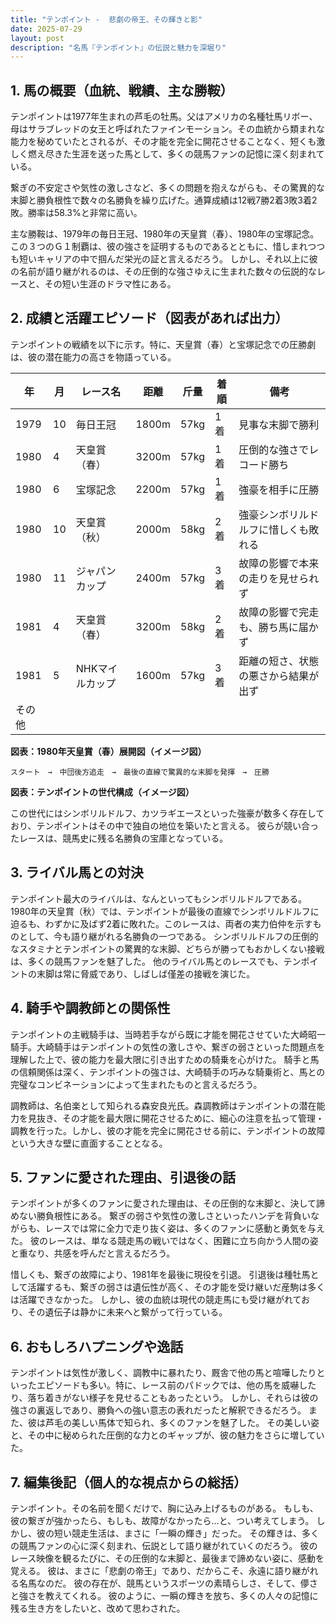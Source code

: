 ```yaml
---
title: "テンポイント -  悲劇の帝王、その輝きと影"
date: 2025-07-29
layout: post
description: "名馬『テンポイント』の伝説と魅力を深堀り"
---
```


## 1. 馬の概要（血統、戦績、主な勝鞍）

テンポイントは1977年生まれの芦毛の牡馬。父はアメリカの名種牡馬リボー、母はサラブレッドの女王と呼ばれたファインモーション。その血統から類まれな能力を秘めていたとされるが、その才能を完全に開花させることなく、短くも激しく燃え尽きた生涯を送った馬として、多くの競馬ファンの記憶に深く刻まれている。

繋ぎの不安定さや気性の激しさなど、多くの問題を抱えながらも、その驚異的な末脚と勝負根性で数々の名勝負を繰り広げた。通算成績は12戦7勝2着3敗3着2敗。勝率は58.3%と非常に高い。

主な勝鞍は、1979年の毎日王冠、1980年の天皇賞（春）、1980年の宝塚記念。この３つのＧ１制覇は、彼の強さを証明するものであるとともに、惜しまれつつも短いキャリアの中で掴んだ栄光の証と言えるだろう。  しかし、それ以上に彼の名前が語り継がれるのは、その圧倒的な強さゆえに生まれた数々の伝説的なレースと、その短い生涯のドラマ性にある。


## 2. 成績と活躍エピソード（図表があれば出力）

テンポイントの戦績を以下に示す。特に、天皇賞（春）と宝塚記念での圧勝劇は、彼の潜在能力の高さを物語っている。

| 年 | 月 | レース名             | 距離 | 斤量 | 着順 | 備考                                     |
|---|----|----------------------|------|------|-----|------------------------------------------|
| 1979 | 10 | 毎日王冠             | 1800m| 57kg | 1着 | 見事な末脚で勝利                          |
| 1980 | 4 | 天皇賞（春）         | 3200m| 57kg | 1着 | 圧倒的な強さでレコード勝ち                 |
| 1980 | 6 | 宝塚記念             | 2200m| 57kg | 1着 | 強豪を相手に圧勝                          |
| 1980 | 10 | 天皇賞（秋）         | 2000m| 58kg | 2着 | 強豪シンボリルドルフに惜しくも敗れる       |
| 1980 | 11 | ジャパンカップ       | 2400m| 57kg | 3着 | 故障の影響で本来の走りを見せられず       |
| 1981 | 4 | 天皇賞（春）         | 3200m| 58kg | 2着 | 故障の影響で完走も、勝ち馬に届かず         |
| 1981 | 5 | NHKマイルカップ       | 1600m| 57kg | 3着 | 距離の短さ、状態の悪さから結果が出ず       |
|  その他  |  |  |  |  |  |  |


**図表：1980年天皇賞（春）展開図（イメージ図）**

```
スタート　→　中団後方追走　→　最後の直線で驚異的な末脚を発揮　→　圧勝
```

**図表：テンポイントの世代構成（イメージ図）**

この世代にはシンボリルドルフ、カツラギエースといった強豪が数多く存在しており、テンポイントはその中で独自の地位を築いたと言える。  彼らが競い合ったレースは、競馬史に残る名勝負の宝庫となっている。


## 3. ライバル馬との対決

テンポイント最大のライバルは、なんといってもシンボリルドルフである。1980年の天皇賞（秋）では、テンポイントが最後の直線でシンボリルドルフに迫るも、わずかに及ばず2着に敗れた。このレースは、両者の実力伯仲を示すものとして、今も語り継がれる名勝負の一つである。  シンボリルドルフの圧倒的なスタミナとテンポイントの驚異的な末脚、どちらが勝ってもおかしくない接戦は、多くの競馬ファンを魅了した。  他のライバル馬とのレースでも、テンポイントの末脚は常に脅威であり、しばしば僅差の接戦を演じた。


## 4. 騎手や調教師との関係性

テンポイントの主戦騎手は、当時若手ながら既に才能を開花させていた大崎昭一騎手。大崎騎手はテンポイントの気性の激しさや、繋ぎの弱さといった問題点を理解した上で、彼の能力を最大限に引き出すための騎乗を心がけた。  騎手と馬の信頼関係は深く、テンポイントの強さは、大崎騎手の巧みな騎乗術と、馬との完璧なコンビネーションによって生まれたものと言えるだろう。

調教師は、名伯楽として知られる森安良光氏。森調教師はテンポイントの潜在能力を見抜き、その才能を最大限に開花させるために、細心の注意を払って管理・調教を行った。しかし、彼の才能を完全に開花させる前に、テンポイントの故障という大きな壁に直面することとなる。


## 5. ファンに愛された理由、引退後の話

テンポイントが多くのファンに愛された理由は、その圧倒的な末脚と、決して諦めない勝負根性にある。  繋ぎの弱さや気性の激しさといったハンデを背負いながらも、レースでは常に全力で走り抜く姿は、多くのファンに感動と勇気を与えた。  彼のレースは、単なる競走馬の戦いではなく、困難に立ち向かう人間の姿と重なり、共感を呼んだと言えるだろう。

惜しくも、繋ぎの故障により、1981年を最後に現役を引退。  引退後は種牡馬として活躍するも、繋ぎの弱さは遺伝性が高く、その才能を受け継いだ産駒は多くは活躍できなかった。  しかし、彼の血統は現代の競走馬にも受け継がれており、その遺伝子は静かに未来へと繋がって行っている。


## 6. おもしろハプニングや逸話

テンポイントは気性が激しく、調教中に暴れたり、厩舎で他の馬と喧嘩したりといったエピソードも多い。特に、レース前のパドックでは、他の馬を威嚇したり、落ち着きがない様子を見せることもあったという。  しかし、それらは彼の強さの裏返しであり、勝負への強い意志の表れだったと解釈できるだろう。  また、彼は芦毛の美しい馬体で知られ、多くのファンを魅了した。  その美しい姿と、その中に秘められた圧倒的な力とのギャップが、彼の魅力をさらに増していた。


## 7. 編集後記（個人的な視点からの総括）

テンポイント。その名前を聞くだけで、胸に込み上げるものがある。  もしも、彼の繋ぎが強かったら、もしも、故障がなかったら…と、つい考えてしまう。  しかし、彼の短い競走生活は、まさに「一瞬の輝き」だった。  その輝きは、多くの競馬ファンの心に深く刻まれ、伝説として語り継がれていくのだろう。  彼のレース映像を観るたびに、その圧倒的な末脚と、最後まで諦めない姿に、感動を覚える。  彼は、まさに「悲劇の帝王」であり、だからこそ、永遠に語り継がれる名馬なのだ。  彼の存在が、競馬というスポーツの素晴らしさ、そして、儚さと強さを教えてくれる。  彼のように、一瞬の輝きを放ち、多くの人々の記憶に残る生き方をしたいと、改めて思わされた。
